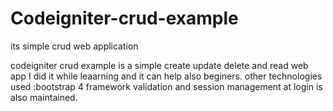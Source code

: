 # Codeigniter-crud-example
its simple crud web application

 codeigniter crud example is a simple create update delete and read web app
 I did it while leaarning and it can help also beginers.
 other technologies used :bootstrap 4 framework
 validation and session management at login is also maintained.
